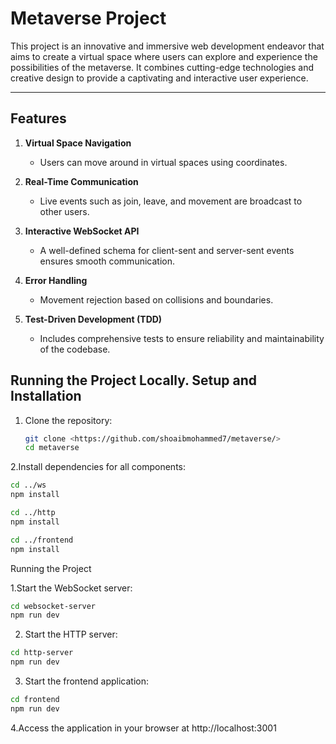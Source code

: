 # Metaverse Project

This project is an innovative and immersive web development endeavor that aims to create a virtual space where users can explore and experience the possibilities of the metaverse. It combines cutting-edge technologies and creative design to provide a captivating and interactive user experience.


---

## Features

1. **Virtual Space Navigation**
   - Users can move around in virtual spaces using coordinates.

2. **Real-Time Communication**
   - Live events such as join, leave, and movement are broadcast to other users.

3. **Interactive WebSocket API**
   - A well-defined schema for client-sent and server-sent events ensures smooth communication.

4. **Error Handling**
   - Movement rejection based on collisions and boundaries.

5. **Test-Driven Development (TDD)**
   - Includes comprehensive tests to ensure reliability and maintainability of the codebase.


## Running the Project Locally. Setup and Installation  

1. Clone the repository:

   ```bash
   git clone <https://github.com/shoaibmohammed7/metaverse/>
   cd metaverse
   ```

2.Install dependencies for all components:

```bash
cd ../ws
npm install

cd ../http
npm install

cd ../frontend
npm install

```


Running the Project

1.Start the WebSocket server:

```bash
cd websocket-server
npm run dev

```

2. Start the HTTP server:

```bash
cd http-server
npm run dev
```

3. Start the frontend application:
```bash
cd frontend
npm run dev

```

4.Access the application in your browser at http://localhost:3001
